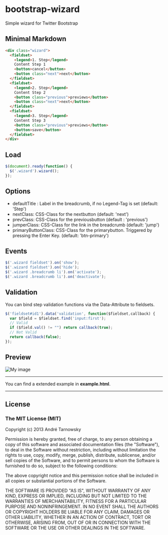 # bootstrap-wizard

Simple wizard for Twitter Bootstrap


## Minimal Markdown
```html
<div class="wizard">
  <fieldset>
    <legend>1. Step</legend>
    Content Step 1
    <button>cancel</button>
    <button class="next">next</button>
  </fieldset>
  <fieldset>
    <legend>2. Step</legend>
    Content Step 2
    <button class="previous">previews</button>
    <button class="next">next</button>
  </fieldset>
  <fieldset>
    <legend>3. Step</legend>
    Content Step 3
    <button class="previous">previews</button>
    <button>save</button>
  </fieldset>
</div>
```


## Load
```javascript
$(document).ready(function() {
  $('.wizard').wizard();
});
```

## Options
- defaultTitle : Label in the breadcrumb, if no Legend-Tag is set (default: 'Step')
- nextClass: CSS-Class for the nextbutton (default: 'next')
- prevClass: CSS-Class for the previousbutton (default : 'previous')
- jumperClass: CSS-Class for the link in the breadcrumb (default: 'jump')
- primaryButtonClass: CSS-Class for the primarybutton. Triggered by pressing the Enter Key. (default: 'btn-primary')

## Events
```javascript
$('.wizard fieldset').on('show');
$('.wizard fieldset').on('hide');
$('.wizard .breadcrumb li').on('activate');
$('.wizard .breadcrumb li').on('deactivate');
```
## Validation
You can bind step validation functions via the Data-Attribute to fieldsets.
```javascript
$('fieldset#id1').data('validation', function($fieldset,callback) {
  var $field = $fieldset.find('input:first');
  // Valid
  if ($field.val() != "") return callback(true);
  // Not Valid
  return callback(false);
});
```

Preview
---------
![My image](http://farm4.staticflickr.com/3677/9145638577_c6f97a9e6b.jpg)

---

You can find a extended example in **example.html**.

---

## License

### The MIT License (MIT)

Copyright (c) 2013 André Tarnowsky

Permission is hereby granted, free of charge, to any person obtaining a copy of this software and associated documentation files (the "Software"), to deal in the Software without restriction, including without limitation the rights to use, copy, modify, merge, publish, distribute, sublicense, and/or sell copies of the Software, and to permit persons to whom the Software is furnished to do so, subject to the following conditions:

The above copyright notice and this permission notice shall be included in all copies or substantial portions of the Software.

THE SOFTWARE IS PROVIDED "AS IS", WITHOUT WARRANTY OF ANY KIND, EXPRESS OR IMPLIED, INCLUDING BUT NOT LIMITED TO THE WARRANTIES OF MERCHANTABILITY, FITNESS FOR A PARTICULAR PURPOSE AND NONINFRINGEMENT. IN NO EVENT SHALL THE AUTHORS OR COPYRIGHT HOLDERS BE LIABLE FOR ANY CLAIM, DAMAGES OR OTHER LIABILITY, WHETHER IN AN ACTION OF CONTRACT, TORT OR OTHERWISE, ARISING FROM, OUT OF OR IN CONNECTION WITH THE SOFTWARE OR THE USE OR OTHER DEALINGS IN THE SOFTWARE.



